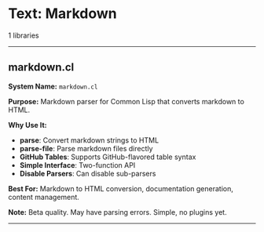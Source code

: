 # Text: Markdown

1 libraries

---

## markdown.cl

**System Name:** `markdown.cl`

**Purpose:** Markdown parser for Common Lisp that converts markdown to HTML.

**Why Use It:**
- **parse**: Convert markdown strings to HTML
- **parse-file**: Parse markdown files directly
- **GitHub Tables**: Supports GitHub-flavored table syntax
- **Simple Interface**: Two-function API
- **Disable Parsers**: Can disable sub-parsers

**Best For:** Markdown to HTML conversion, documentation generation, content management.

**Note:** Beta quality. May have parsing errors. Simple, no plugins yet.

---


